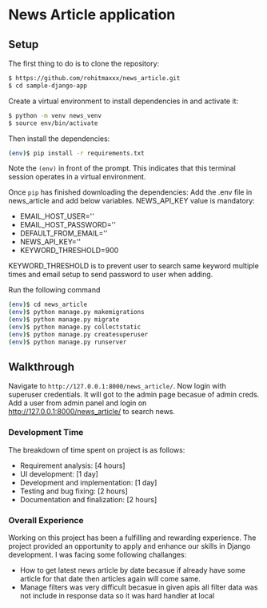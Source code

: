# News Article application

## Setup

The first thing to do is to clone the repository:

```sh
$ https://github.com/rohitmaxxx/news_article.git
$ cd sample-django-app
```

Create a virtual environment to install dependencies in and activate it:

```sh
$ python -m venv news_venv
$ source env/bin/activate
```

Then install the dependencies:

```sh
(env)$ pip install -r requirements.txt
```
Note the `(env)` in front of the prompt. This indicates that this terminal
session operates in a virtual environment.

Once `pip` has finished downloading the dependencies:
Add the .env file in news_article and add below variables. NEWS_API_KEY value is mandatory:

- EMAIL_HOST_USER=''
- EMAIL_HOST_PASSWORD=''
- DEFAULT_FROM_EMAIL=''
- NEWS_API_KEY=''
- KEYWORD_THRESHOLD=900

KEYWORD_THRESHOLD is to prevent user to search same keyword multiple times and email setup to send password to user when adding.

Run the following command
```sh
(env)$ cd news_article
(env)$ python manage.py makemigrations
(env)$ python manage.py migrate
(env)$ python manage.py collectstatic
(env)$ python manage.py createsuperuser
(env)$ python manage.py runserver
```

## Walkthrough
Navigate to `http://127.0.0.1:8000/news_article/`.
Now login with superuser credentials. It will got to the admin page becasue of admin creds.
Add a user from admin panel and login on http://127.0.0.1:8000/news_article/ to search news.


### Development Time

The breakdown of time spent on project is as follows:

- Requirement analysis: [4 hours]
- UI development: [1 day]
- Development and implementation: [1 day]
- Testing and bug fixing: [2 hours]
- Documentation and finalization: [2 hours]

### Overall Experience

Working on this project has been a fulfilling and rewarding experience. The project provided an opportunity to apply and enhance our skills in Django development.
I was facing some following challanges:
- How to get latest news article by date becasue if already have some article for that date then articles again will come same.
- Manage filters was very difficult becasue in given apis all filter data was not include in response data so it was hard handler at local
